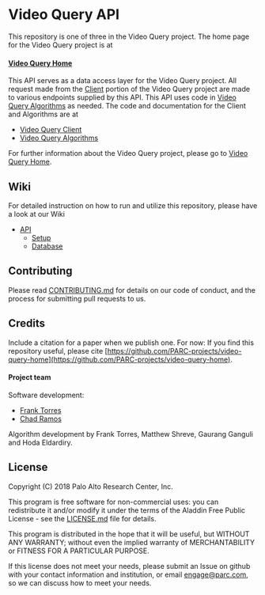 # Video Query API

This repository is one of three in the Video Query project. The home page for the Video Query project is at

#### [Video Query Home](https://github.com/PARC-projects/video-query-home)

This API serves as a data access layer for the Video Query project. All request made from the
[Client](https://github.com/PARC-projects/video-query-client-web) portion of the Video Query project are made to various endpoints
supplied by this API.  This API uses code in [Video Query Algorithms](https://github.com/PARC-projects/video-query-algorithms) as needed.
The code and documentation for the Client and Algorithms are at

- [Video Query Client](https://github.com/PARC-projects/video-query-client-web)
- [Video Query Algorithms](https://github.com/PARC-projects/video-query-algorithms)

For further information about the Video Query project, please go to [Video Query Home](https://github.com/PARC-projects/video-query-home).

## Wiki
For detailed instruction on how to run and utilize this repository, please have a look at our Wiki

- [API](https://github.com/PARC-projects/video-query-home/wiki/Api)
  - [Setup](https://github.com/PARC-projects/video-query-home/wiki/Api-Setup)
  - [Database](https://github.com/PARC-projects/video-query-home/wiki/Api-Database)

## Contributing

Please read [CONTRIBUTING.md](CONTRIBUTING.md) for details on our code of conduct, and the process for submitting pull
requests to us.

## Credits

Include a citation for a paper when we publish one.  For now:
If you find this repository useful, please cite
[https://github.com/PARC-projects/video-query-home](https://github.com/PARC-projects/video-query-home).

#### Project team
Software development:
- [Frank Torres](https://github.com/fetorres)
- [Chad Ramos](https://github.com/chad-ramos)

Algorithm development by Frank Torres, Matthew Shreve, Gaurang Ganguli and Hoda Eldardiry.

## License

Copyright (C) 2018 Palo Alto Research Center, Inc.

This program is free software for non-commercial uses: you can redistribute it and/or modify
it under the terms of the Aladdin Free Public License - see the [LICENSE.md](LICENSE.md) file for details.

This program is distributed in the hope that it will be useful,
but WITHOUT ANY WARRANTY; without even the implied warranty of
MERCHANTABILITY or FITNESS FOR A PARTICULAR PURPOSE.

If this license does not meet your needs, please submit an Issue on github with
your contact information and institution, or email engage@parc.com, so we can discuss how to meet your needs.

